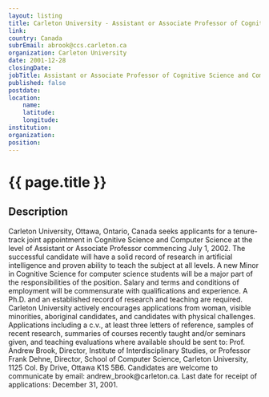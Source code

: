 ```yaml
---
layout: listing
title: Carleton University - Assistant or Associate Professor of Cognitive Science and Computer Science
link:
country: Canada
subrEmail: abrook@ccs.carleton.ca
organization: Carleton University 
date: 2001-12-28
closingDate: 
jobTitle: Assistant or Associate Professor of Cognitive Science and Computer Science
published: false
postdate:
location:
	name: 
	latitude: 
	longitude: 
institution: 
organization: 
position: 
--- 
```



# {{ page.title }}

## Description


<p>Carleton University, Ottawa, Ontario, Canada seeks applicants for a tenure-track joint appointment in Cognitive Science and Computer Science at the level of Assistant or Associate Professor commencing July 1, 2002. The successful candidate will have a solid record of research in artificial intelligence and proven ability to teach the subject at all levels. A new Minor in Cognitive Science for computer science students will be a major part of the responsibilities of the position. Salary and terms and conditions of employment will be commensurate with qualifications and experience. A Ph.D. and an established record of research and teaching are required. Carleton University actively encourages applications from woman, visible minorities, aboriginal candidates, and candidates with physical challenges. Applications including a c.v., at least three letters of reference, samples of recent research, summaries of courses recently taught and/or seminars given, and teaching evaluations where available should be sent to: Prof. Andrew Brook, Director, Institute of Interdisciplinary Studies, or Professor Frank Dehne, Director, School of Computer Science, Carleton University, 1125 Col. By Drive, Ottawa K1S 5B6. Candidates are welcome to communicate by email: andrew_brook@carleton.ca. Last date for receipt of applications: December 31, 2001.
</p>
